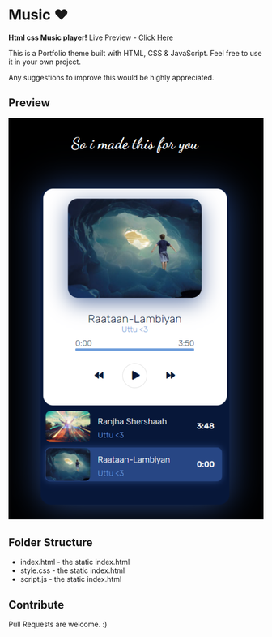 
# Music ❤️

**Html css Music player!** 
Live Preview - [Click Here](http://utsav-devadiga.github.io/dobi-music)

This is a Portfolio theme built with HTML, CSS & JavaScript. Feel free to use it in your own project.

Any suggestions to improve this would be highly appreciated.

## Preview

![Music player preview](https://raw.githubusercontent.com/utsav-devadiga/dobi-music/master/preview.png "Music player preview")


## Folder Structure

 - index.html - the static index.html
 - style.css - the static index.html
 - script.js - the static index.html

## Contribute

Pull Requests are welcome. :)
